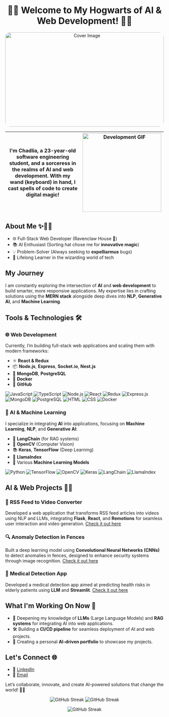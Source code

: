 <h1 align="center">🧙‍♀️ Welcome to My Hogwarts of AI & Web Development! 🏰✨</h1>
<p align="center">
    <img src="https://i.imgur.com/DKpDIBY.jpeg" alt="Cover Image" height="300px" width="100%" style="border-radius: 15px;">
</p>

<div align="center">
  
| I'm Chadlia, a 23-year-old software engineering student, and a sorceress in the realms of AI and web development. With my wand (keyboard) in hand, I cast spells of code to create digital magic! | <img src="https://media.giphy.com/media/SpopD7IQN2gK3qN4jS/giphy.gif" alt="Development GIF" width="250px"> |
| :---: | --- |

</div>






## About Me ✨🧙‍♀️

- 🌐 Full-Stack Web Developer (Ravenclaw House 🦅)
- 📚 AI Enthusiast (Sorting hat chose me for **innovative magic**)
- 💡 Problem-Solver (Always seeking to **expelliarmus** bugs)
- 🔮 Lifelong Learner in the wizarding world of tech



## My Journey

I am constantly exploring the intersection of **AI** and **web development** to build smarter, more responsive applications. My expertise lies in crafting solutions using the **MERN stack** alongside deep dives into **NLP**, **Generative AI**, and **Machine Learning**.

## Tools & Technologies 🛠️

### 🌐 Web Development

Currently, I’m building full-stack web applications and scaling them with modern frameworks:

- ⚛️ **React & Redux**
- 📦 **Node.js**, **Express**, **Socket.io**, **Nest.js**
- 💾 **MongoDB**, **PostgreSQL**
- 🐳 **Docker**
- 🐙 **GitHub**

![JavaScript](https://img.shields.io/badge/JavaScript-323330?style=for-the-badge&logo=javascript&logoColor=F7DF1E)
![TypeScript](https://img.shields.io/badge/-TypeScript-05122A?style=for-the-badge&color=302d41&logo=typescript&logoColor=007acc)
![Node.js](https://img.shields.io/badge/-Node-05122A?style=for-the-badge&color=302d41&logo=node.js&logoColor=3c873a)
![React](https://img.shields.io/badge/-React-05122A?style=for-the-badge&color=302d41&logo=react&logoColor=61dbfb)
![Redux](https://img.shields.io/badge/Redux-593D88?style=for-the-badge&color=302d41&logo=redux&logoColor=3c873a)
![Express.js](https://img.shields.io/badge/Express.js-404D59?style=for-the-badge&color=302d41&logo=express.js)
![MongoDB](https://img.shields.io/badge/MongoDB-4EA94B?style=for-the-badge&color=302d41&logo=mongodb)
![PostgreSQL](https://img.shields.io/badge/PostgreSQL-316192?style=for-the-badge&color=302d41&logo=postgresql)
![HTML](https://img.shields.io/badge/HTML-239120?style=for-the-badge&color=302d41&logo=html5)
![CSS](https://img.shields.io/badge/CSS-239120?&style=for-the-badge&color=302d41&logo=css3)
![Docker](https://img.shields.io/badge/Docker-2496ED?style=for-the-badge&logo=docker&logoColor=white)

### 🤖 AI & Machine Learning

I specialize in integrating **AI** into applications, focusing on **Machine Learning**, **NLP**, and **Generative AI**:

- 🤖 **LangChain** (for RAG systems)
- 🧠 **OpenCV** (Computer Vision)
- 📚 **Keras**, **TensorFlow** (Deep Learning)
- 🦙 **LlamaIndex**
- 🔄 Various **Machine Learning Models**

![Python](https://img.shields.io/badge/-Python-05122A?style=for-the-badge&color=302d41&logo=python)
![TensorFlow](https://img.shields.io/badge/-TensorFlow-05122A?style=for-the-badge&color=302d41&logo=tensorflow)
![OpenCV](https://img.shields.io/badge/OpenCV-27338e?style=for-the-badge&color=302d41&logo=opencv&logoColor=white)
![Keras](https://img.shields.io/badge/Keras-D00000?style=for-the-badge&color=302d41&logo=keras&logoColor=white)
![LangChain](https://img.shields.io/badge/-LangChain-05122A?style=for-the-badge&color=302d41)
![LlamaIndex](https://img.shields.io/badge/-LlamaIndex-05122A?style=for-the-badge&color=302d41)

## AI & Web Projects 🧠🌐

### 📰 **RSS Feed to Video Converter**  
Developed a web application that transforms RSS feed articles into videos using NLP and LLMs, integrating **Flask**, **React**, and **Remotions** for seamless user interaction and video generation. [Check it out here]([https://github.com/shadlia/rss-feed-video](https://github.com/shadlia/RSS-to-Video_LLM))

### 🔍 **Anomaly Detection in Fences**  
Built a deep learning model using **Convolutional Neural Networks (CNNs)** to detect anomalies in fences, designed to enhance security systems through image recognition. [Check it out here]([https://github.com/shadlia/anomaly_detection_fences.git](https://github.com/shadlia/Anomaly_detection))

### 🏥 **Medical Detection App**  
Developed a medical detection app aimed at predicting health risks in elderly patients using **LLM** and **Streamlit**. [Check it out here](https://github.com/shadlia/MedicalImageDetection)

## What I'm Working On Now 🔧

- 🚀 Deepening my knowledge of **LLMs** (Large Language Models) and **RAG systems** for integrating AI into web applications.
- 🛠 Building a **CI/CD pipeline** for seamless deployment of AI and web projects.
- 🎯 Creating a personal **AI-driven portfolio** to showcase my projects.

## Let's Connect 🌐

- 💬 [LinkedIn](https://www.linkedin.com/in/shadlia-el-amri-aa97211b4/)
- 📧 [Email](shadliaelamri@gmail.com)

Let’s collaborate, innovate, and create AI-powered solutions that change the world! 💫✨

<p align="center">
  <img src="https://github-readme-streak-stats.herokuapp.com/?user=shadlia&theme=radical" alt="GitHub Streak">
  <img src="https://github-readme-stats.vercel.app/api?username=shadlia&theme=radical&show_icons=true" alt="GitHub Streak">
</p>
<p align="center">
     <img src="https://github-readme-stats.vercel.app/api/top-langs/?username=shadlia&layout=compact&theme=radical&show_icons=true" alt="GitHub Streak">
</p>

